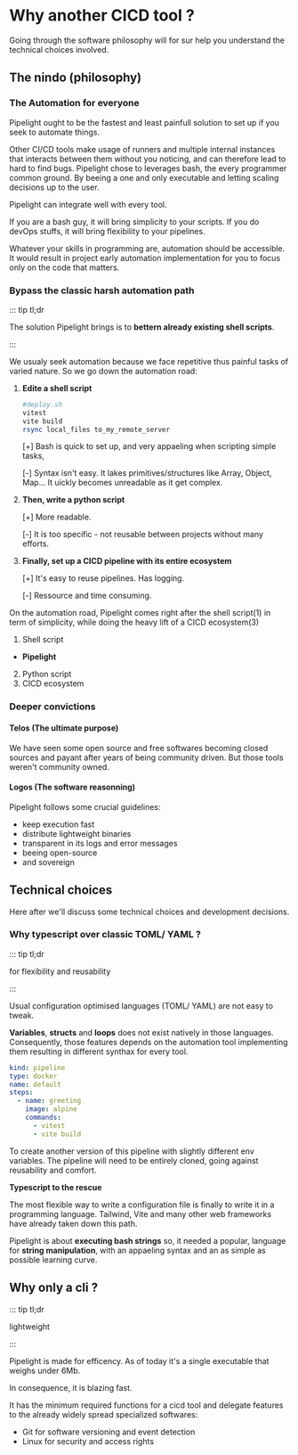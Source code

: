 # Why another CICD tool ?

Going through the software philosophy will for sur help you understand the technical choices involved.

## The nindo (philosophy)

### The Automation for everyone

Pipelight ought to be the fastest and least painfull solution to set up if you seek to automate things.

Other CI/CD tools make usage of runners and multiple internal instances that interacts between them without you noticing, and can therefore
lead to hard to find bugs.
Pipelight chose to leverages bash, the every programmer common ground.
By beeing a one and only executable and letting scaling decisions up to the user.

Pipelight can integrate well with every tool.

If you are a bash guy, it will bring simplicity to your scripts.
If you do devOps stuffs, it will bring flexibility to your pipelines.

Whatever your skills in programming are, automation should be accessible.
It would result in project early automation implementation for you to focus only on the code that matters.

### Bypass the classic harsh automation path

::: tip tl;dr

The solution Pipelight brings is to **bettern already existing shell scripts**.

:::

We usualy seek automation because we face repetitive thus painful tasks of varied nature.
So we go down the automation road:

1. **Edite a shell script**

   ```sh
   #deploy.sh
   vitest
   vite build
   rsync local_files to_my_remote_server
   ```

   [+]
   Bash is quick to set up, and very appaeling when scripting simple tasks,

   [-]
   Syntax isn't easy.
   It lakes primitives/structures like Array, Object, Map...
   It uickly becomes unreadable as it get complex.

2. **Then, write a python script**

   [+]
   More readable.

   [-]
   It is too specific - not reusable between projects without many efforts.

3. **Finally, set up a CICD pipeline with its entire ecosystem**

   [+]
   It's easy to reuse pipelines. Has logging.

   [-]
   Ressource and time consuming.

On the automation road, Pipelight comes
right after the shell script(1) in term of simplicity,
while doing the heavy lift of a CICD ecosystem(3)

1. Shell script

- **Pipelight**

2. Python script
3. CICD ecosystem

### Deeper convictions

#### Telos (The ultimate purpose)

We have seen some open source and free softwares becoming closed sources and payant after years of being community driven.
But those tools weren't community owned.

#### Logos (The software reasonning)

Pipelight follows some crucial guidelines:

- keep execution fast
- distribute lightweight binaries
- transparent in its logs and error messages
- beeing open-source
- and sovereign

## Technical choices

Here after we'll discuss some technical choices and development decisions.

### Why typescript over classic TOML/ YAML ?

::: tip tl;dr

for flexibility and reusability

:::

Usual configuration optimised languages (TOML/ YAML) are not easy to tweak.

**Variables**, **structs** and **loops** does not exist natively in those languages.
Consequently, those features depends on the automation tool implementing them resulting in different synthax for every tool.

```yaml
kind: pipeline
type: docker
name: default
steps:
  - name: greeting
    image: alpine
    commands:
      - vitest
      - vite build
```

To create another version of this pipeline with slightly different env variables.
The pipeline will need to be entirely cloned, going against reusability and comfort.

**Typescript to the rescue**

The most flexible way to write a configuration file is finally to write it in a programming language.
Tailwind, Vite and many other web frameworks have already taken down this path.

Pipelight is about **executing bash strings** so, it needed a popular, language for **string manipulation**,
with an appaeling syntax and an as simple as possible learning curve.

## Why only a cli ?

::: tip tl;dr

lightweight

:::

Pipelight is made for efficency.
As of today it's a single executable that weighs under 6Mb.

In consequence, it is blazing fast.

It has the minimum required functions for a cicd tool
and delegate features to the already widely spread specialized softwares:

- Git for software versioning and event detection
- Linux for security and access rights
